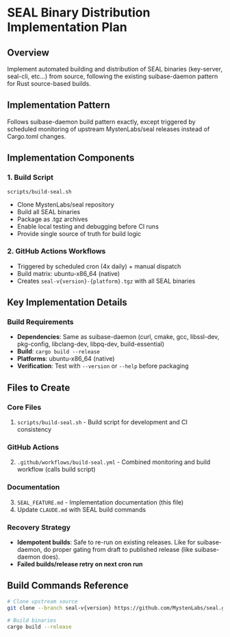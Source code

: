 # SEAL Binary Distribution Implementation Plan

## Overview
Implement automated building and distribution of SEAL binaries (key-server, seal-cli, etc...) from source, following the existing suibase-daemon pattern for Rust source-based builds.

## Implementation Pattern
Follows suibase-daemon build pattern exactly, except triggered by scheduled monitoring of upstream MystenLabs/seal releases instead of Cargo.toml changes.

## Implementation Components


### 1. Build Script
```
scripts/build-seal.sh
```
- Clone MystenLabs/seal repository
- Build all SEAL binaries
- Package as .tgz archives
- Enable local testing and debugging before CI runs
- Provide single source of truth for build logic

### 2. GitHub Actions Workflows

- Triggered by scheduled cron (4x daily) + manual dispatch
- Build matrix: ubuntu-x86_64 (native)
- Creates `seal-v{version}-{platform}.tgz` with all SEAL binaries

## Key Implementation Details

### Build Requirements
- **Dependencies**: Same as suibase-daemon (curl, cmake, gcc, libssl-dev, pkg-config, libclang-dev, libpq-dev, build-essential)
- **Build**: `cargo build --release`
- **Platforms**: ubuntu-x86_64 (native)
- **Verification**: Test with `--version` or `--help` before packaging

## Files to Create

### Core Files
1. `scripts/build-seal.sh` - Build script for development and CI consistency

### GitHub Actions
2. `.github/workflows/build-seal.yml` - Combined monitoring and build workflow (calls build script)

### Documentation
3. `SEAL_FEATURE.md` - Implementation documentation (this file)
4. Update `CLAUDE.md` with SEAL build commands

### Recovery Strategy
- **Idempotent builds**: Safe to re-run on existing releases. Like for suibase-daemon, do proper gating from draft to published release (like suibase-daemon does).
- **Failed builds/release retry on next cron run**

## Build Commands Reference
```bash
# Clone upstream source
git clone --branch seal-v{version} https://github.com/MystenLabs/seal.git

# Build binaries
cargo build --release
```